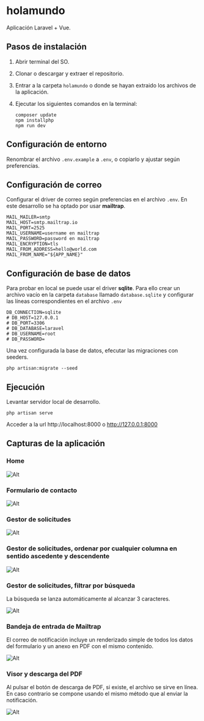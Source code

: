 # holamundo

Aplicación Laravel + Vue.

## Pasos de instalación

1. Abrir terminal del SO.

2. Clonar o descargar y extraer el repositorio.

3. Entrar a la carpeta `holamundo` o donde se hayan extraido los archivos de la aplicación.

4. Ejecutar los siguientes comandos en la terminal:

    ```
    composer update
    npm installphp
    npm run dev
    ```

## Configuración de entorno

Renombrar el archivo `.env.example` a `.env`, o copiarlo y ajustar según preferencias.

## Configuración de correo

Configurar el driver de correo según preferencias en el archivo `.env`. En este desarrollo se ha optado por usar **mailtrap**.

```
MAIL_MAILER=smtp
MAIL_HOST=smtp.mailtrap.io
MAIL_PORT=2525
MAIL_USERNAME=username en mailtrap
MAIL_PASSWORD=password en mailtrap
MAIL_ENCRYPTION=tls
MAIL_FROM_ADDRESS=hello@world.com
MAIL_FROM_NAME="${APP_NAME}"
```

## Configuración de base de datos

Para probar en local se puede usar el driver **sqlite**. Para ello crear un archivo vacío en la carpeta `database` llamado `database.sqlite` y configurar las líneas correspondientes en el archivo `.env`

```
DB_CONNECTION=sqlite
# DB_HOST=127.0.0.1
# DB_PORT=3306
# DB_DATABASE=laravel
# DB_USERNAME=root
# DB_PASSWORD=
```

Una vez configurada la base de datos, efecutar las migraciones con seeders.

```
php artisan:migrate --seed
```

## Ejecución

Levantar servidor local de desarrollo.

```
php artisan serve
```

Acceder a la url http://localhost:8000 o http://127.0.0.1:8000

## Capturas de la aplicación

### Home

![Alt](./home.png "Home")

### Formulario de contacto

![Alt](./contact_form.png "Formulario de contacto")

### Gestor de solicitudes

![Alt](./manage_view.png "Gestor de solicitudes")

### Gestor de solicitudes, ordenar por cualquier columna en sentido ascedente y descendente

![Alt](./manage_view_sort.png "Gestor de solicitudes")

### Gestor de solicitudes, filtrar por búsqueda

La búsqueda se lanza automáticamente al alcanzar 3 caracteres.

![Alt](./manage_view_filter.png "Gestor de solicitudes")

### Bandeja de entrada de Mailtrap

El correo de notificación incluye un renderizado simple de todos los datos del formulario y un anexo en PDF con el mismo contenido.

![Alt](./mailtrap_inbox.png "Bandeja de entrada de Mailtrap")

### Visor y descarga del PDF

Al pulsar el botón de descarga de PDF, si existe, el archivo se sirve en línea. En caso contrario se compone usando el mismo método que al enviar la notificación.

![Alt](./download_pdf.png "Visor y descarga del PDF")

```

```
